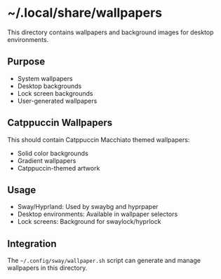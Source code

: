 # ~/.local/share/wallpapers

This directory contains wallpapers and background images for desktop environments.

## Purpose
- System wallpapers
- Desktop backgrounds
- Lock screen backgrounds
- User-generated wallpapers

## Catppuccin Wallpapers
This should contain Catppuccin Macchiato themed wallpapers:
- Solid color backgrounds
- Gradient wallpapers
- Catppuccin-themed artwork

## Usage
- Sway/Hyprland: Used by swaybg and hyprpaper
- Desktop environments: Available in wallpaper selectors
- Lock screens: Background for swaylock/hyprlock

## Integration
The `~/.config/sway/wallpaper.sh` script can generate and manage wallpapers in this directory.